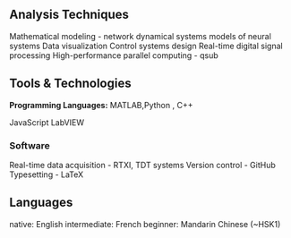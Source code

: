 ## Analysis Techniques

Mathematical modeling - network dynamical systems models of neural systems
Data visualization
Control systems design
Real-time digital signal processing
High-performance parallel computing - qsub

## Tools & Technologies

**Programming Languages:** MATLAB,Python , C++

JavaScript
LabVIEW

### Software
Real-time data acquisition - RTXI, TDT systems
Version control - GitHub
Typesetting - LaTeX

## Languages
native: English
intermediate: French
beginner: Mandarin Chinese (~HSK1)
